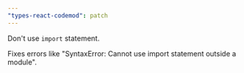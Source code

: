 ```yaml
---
"types-react-codemod": patch
---
```


Don't use `import` statement.

Fixes errors like "SyntaxError: Cannot use import statement outside a module".
